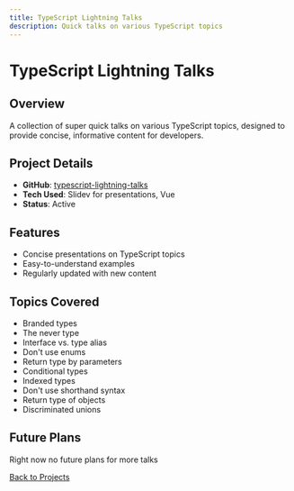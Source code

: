 ```yaml
---
title: TypeScript Lightning Talks
description: Quick talks on various TypeScript topics
---
```


# TypeScript Lightning Talks

## Overview
A collection of super quick talks on various TypeScript topics, designed to provide concise, informative content for developers.

## Project Details
- **GitHub**: [typescript-lightning-talks](https://github.com/PhyberApex/typescript-lightning-talks)
- **Tech Used**: Slidev for presentations, Vue
- **Status**: Active

## Features
- Concise presentations on TypeScript topics
- Easy-to-understand examples
- Regularly updated with new content

## Topics Covered
- Branded types
- The never type
- Interface vs. type alias
- Don't use enums
- Return type by parameters
- Conditional types
- Indexed types
- Don't use shorthand syntax
- Return type of objects
- Discriminated unions

## Future Plans
Right now no future plans for more talks

[Back to Projects](./)
